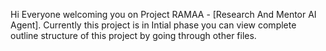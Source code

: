 Hi Everyone welcoming you on Project RAMAA - [Research And Mentor AI Agent]. Currently this project is in Intial phase you can view complete outline structure of this project by going through other files.
